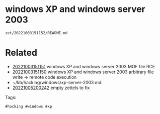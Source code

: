 # windows XP and windows server 2003

` zet/20221003151152/README.md `

# Related

- [20221003151151](/zet/20221003151151/README.md) windows XP and windows server 2003 MOF file RCE
- [20221003151150](/zet/20221003151150/README.md) windows XP and windows server 2003 arbitrary file write -> remote code execution
- ~/kb/hacking/windows/xp-server-2003.md
- [20221005200242](/zet/20221005200242/README.md) empty zettels to fix

Tags:

    #hacking #windows #xp 
